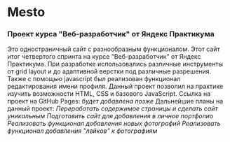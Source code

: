 # Mesto #
### Проект курса "Веб-разработчик" от Яндекс Практикума ###

Это одностраничный сайт с разнообразным функционалом. Этот сайт итог четвертого спринта на курсе "Веб-разработчик" от Яндекс Практикума. При разработке использовались различные инструменты от grid layout и до адаптивной верстки под различные разрешения. Также с помощью javascript был реализован функционал редактирования имени профиля. Данный проект позволил на практике изучить возможности HTML, CSS и базового JavaScript.
Ссылка на проект на GitHub Pages: *будет добавлена позже*
Дальнейшие планы на данный проект:
*Переработать содержимое страницы и сделать сайт уникальным*
*Подготовить сайт для добавления в личное портфолио*
*Реализовать функционал добавления новых фотографий*
*Реализовать функционал добавления "лвйков" к фотографиям*